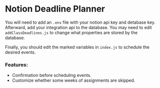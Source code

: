 # Notion Deadline Planner

You will need to add an `.env` file with your notion api key and detabase key. Afterward, add your integration api to the database. You may need to edit `addClassDeadlines.js` to change what properties are stored by the database.

Finally, you should edit the marked variables in `index.js` to schedule the desired events.

### Features:
* Confirmation before scheduling events.
* Customize whether some weeks of assignments are skipped.
